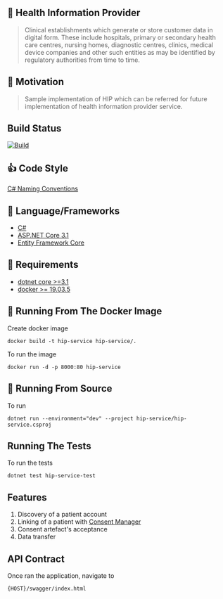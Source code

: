 ## :hospital: Health Information Provider

>
> Clinical establishments which generate or store customer data in
> digital form. These include hospitals, primary or secondary health
> care centres, nursing homes, diagnostic centres, clinics, medical
> device companies and other such entities as may be identified by
> regulatory authorities from time to time.

## :muscle: Motivation

>
> Sample implementation of HIP which can be referred for future
> implementation of health information provider service.

## Build Status

[![Build](https://github.com/ProjectEKA/hip-service/workflows/GitHub%20Actions/badge.svg)](https://github.com/ProjectEKA/hip-service/actions)

## :+1: Code Style


[C# Naming Conventions](https://github.com/ktaranov/naming-convention/blob/master/C%23%20Coding%20Standards%20and%20Naming%20Conventions.md)

## :tada: Language/Frameworks

- [C#](https://docs.microsoft.com/en-us/dotnet/csharp/language-reference/)
- [ASP.NET Core 3.1](https://docs.microsoft.com/en-us/aspnet/core/?view=aspnetcore-3.1)
- [Entity Framework Core](https://docs.microsoft.com/en-us/ef/core/)

## :checkered_flag: Requirements

- [dotnet core >=3.1](https://dotnet.microsoft.com/download)
- [docker >= 19.03.5](https://www.docker.com/)

## :whale: Running From The Docker Image

Create docker image

```
docker build -t hip-service hip-service/.
```

To run the image

```
docker run -d -p 8000:80 hip-service
```

## :rocket: Running From Source
To run 

```
dotnet run --environment="dev" --project hip-service/hip-service.csproj
```

## Running The Tests

To run the tests 
```
dotnet test hip-service-test
```


## Features

1. Discovery of a patient account
2. Linking of a patient with [Consent Manager](https://github.com/ProjectEKA/hdaf)
3. Consent artefact's acceptance
4. Data transfer

## API Contract

Once ran the application, navigate to

```
{HOST}/swagger/index.html
```





